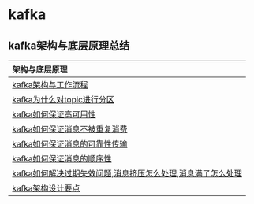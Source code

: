 # kafka

## kafka架构与底层原理总结

|架构与底层原理|
| :------ |
| [kafka架构与工作流程](./framework/README.MD)|
| [kafka为什么对topic进行分区](./partition/README.MD)|
| [kafka如何保证高可用性](./ha/README.MD)|
| [kafka如何保证消息不被重复消费](./repeatpurchases/README.MD)|
| [kafka如何保证消息的可靠性传输](./msgreliability/README.MD)|
| [kafka如何保证消息的顺序性](./mqordering/README.MD)|
| [kafka如何解决过期失效问题,消息挤压怎么处理,消息满了怎么处理](./mqfailure/README.MD)|
| [kafka架构设计要点](./archdesign/README.MD)|























